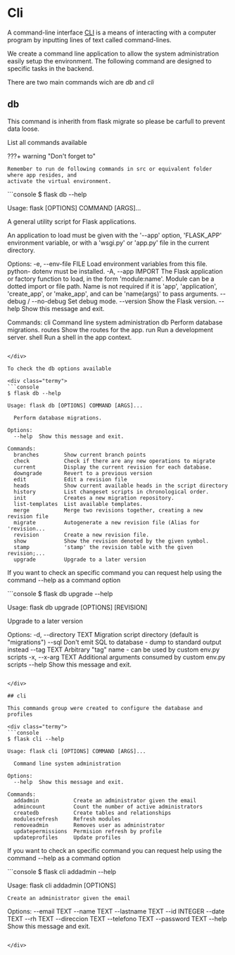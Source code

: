 # Cli

A command-line interface [CLI](https://en.wikipedia.org/wiki/Command-line_interface)
is a means of interacting with a computer program by inputting lines of text called command-lines.

We create a command line application to allow the system administration easily setup the
environment. The following command are designed to specific tasks in the backend.

There are two main commands wich are *db* and *cli*

## db

This command is inherith from flask migrate so please be carfull to prevent data loose.

List all commands available

???+ warning "Don't forget to"

    Remember to run de following commands in src or equivalent folder where app resides, and
    activate the virtual environment.

<div class="termy">
```console
$ flask db --help

Usage: flask [OPTIONS] COMMAND [ARGS]...

  A general utility script for Flask applications.

  An application to load must be given with the '--app' option, 'FLASK_APP'
  environment variable, or with a 'wsgi.py' or 'app.py' file in the current
  directory.

Options:
  -e, --env-file FILE   Load environment variables from this file. python-
                        dotenv must be installed.
  -A, --app IMPORT      The Flask application or factory function to load, in
                        the form 'module:name'. Module can be a dotted import
                        or file path. Name is not required if it is 'app',
                        'application', 'create_app', or 'make_app', and can be
                        'name(args)' to pass arguments.
  --debug / --no-debug  Set debug mode.
  --version             Show the Flask version.
  --help                Show this message and exit.

Commands:
  cli     Command line system administration
  db      Perform database migrations.
  routes  Show the routes for the app.
  run     Run a development server.
  shell   Run a shell in the app context.
```

</div>

To check the db options available

<div class="termy">
```console
$ flask db --help

Usage: flask db [OPTIONS] COMMAND [ARGS]...

  Perform database migrations.

Options:
  --help  Show this message and exit.

Commands:
  branches        Show current branch points
  check           Check if there are any new operations to migrate
  current         Display the current revision for each database.
  downgrade       Revert to a previous version
  edit            Edit a revision file
  heads           Show current available heads in the script directory
  history         List changeset scripts in chronological order.
  init            Creates a new migration repository.
  list-templates  List available templates.
  merge           Merge two revisions together, creating a new revision file
  migrate         Autogenerate a new revision file (Alias for 'revision...
  revision        Create a new revision file.
  show            Show the revision denoted by the given symbol.
  stamp           'stamp' the revision table with the given revision;...
  upgrade         Upgrade to a later version
```
</div>

If you want to check an specific command you can request help using the command --help as a command option

<div class="termy">
```console
$ flask db upgrade --help

Usage: flask db upgrade [OPTIONS] [REVISION]

  Upgrade to a later version

Options:
  -d, --directory TEXT  Migration script directory (default is "migrations")
  --sql                 Don't emit SQL to database - dump to standard output
                        instead
  --tag TEXT            Arbitrary "tag" name - can be used by custom env.py
                        scripts
  -x, --x-arg TEXT      Additional arguments consumed by custom env.py scripts
  --help                Show this message and exit.
```

</div>

## cli

This commands group were created to configure the database and profiles

<div class="termy">
```console
$ flask cli --help

Usage: flask cli [OPTIONS] COMMAND [ARGS]...

  Command line system administration

Options:
  --help  Show this message and exit.

Commands:
  addadmin           Create an administrator given the email
  admincount         Count the number of active administrators
  createdb           Create tables and relationships
  modulesrefresh     Refresh modules
  removeadmin        Removes user as administrator
  updatepermissions  Permision refresh by profile
  updateprofiles     Update profiles
```

</div>

If you want to check an specific command you can request help using the command --help as a command option

<div class="termy">
```console
  $ flask cli addadmin --help

  Usage: flask cli addadmin [OPTIONS]

    Create an administrator given the email

  Options:
    --email TEXT
    --name TEXT
    --lastname TEXT
    --id INTEGER
    --date TEXT
    --rh TEXT
    --direccion TEXT
    --telefono TEXT
    --password TEXT
    --help            Show this message and exit.
```

</div>
